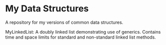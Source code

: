# My Data Structures

A repository for my versions of common data structures.

MyLinkedList: A doubly linked list demonstrating use of generics. Contains time and space limits for standard and non-standard linked list methods.

